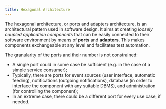 ```yaml
---
title: Hexagonal Architecture
---
```


The hexagonal architecture, or ports and adapters architecture, is an architectural pattern used in software design.
It aims at creating _loosely coupled application components_ that can be easily connected to their software
environment by means of **ports** and **adapters**.
This makes components exchangeable at any level and facilitates test automation.

The granularity of the ports and their number is not constrained:

- A single port could in some case be sufficient (e.g. in the case of a simple service consumer);
- Typically, there are ports for event sources (user interface, automatic feeding),
  notifications (outgoing notifications),
  database (in order to interface the component with any suitable DBMS),
  and administration (for controlling the component);
- In an extreme case, there could be a different port for every use case, if needed.

